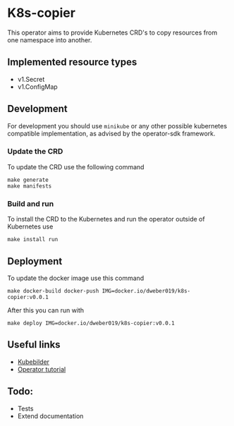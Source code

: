 # K8s-copier
This operator aims to provide Kubernetes CRD's to copy resources from one namespace into another.

## Implemented resource types
- v1.Secret
- v1.ConfigMap

## Development
For development you should use `minikube` or any other possible kubernetes compatible implementation, as advised by the operator-sdk framework.

### Update the CRD
To update the CRD use the following command
```
make generate
make manifests
```

### Build and run
To install the CRD to the Kubernetes and run the operator outside of Kubernetes use
```
make install run
```

## Deployment
To update the docker image use this command
```
make docker-build docker-push IMG=docker.io/dweber019/k8s-copier:v0.0.1
```
After this you can run with
```
make deploy IMG=docker.io/dweber019/k8s-copier:v0.0.1
```

## Useful links
- [Kubebilder](https://book.kubebuilder.io)
- [Operator tutorial](https://sdk.operatorframework.io/docs/building-operators/golang/tutorial/)

## Todo:
- Tests
- Extend documentation